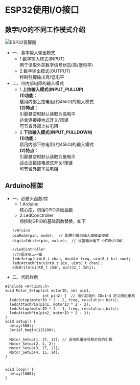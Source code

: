 # ESP32使用I/O接口
## 数字I/O的不同工作模式介绍
![ESP32管脚图](https://i-blog.csdnimg.cn/blog_migrate/b5e5d7d537c60a57956b11f2739ec9c2.png)
- 一、基本输入输出模式
  * 1.数字输入模式(INPUT)
  <br>用于读取外部数字信号状态(高/低电平)
  * 2.数字输出模式(OUTPUT)
  <br>控制引脚输出高/低电平
- 二、带内部电阻的输入模式
  * 1.**上拉输入模式(INPUT_PULLUP)**
  <br>**(1)功能**：
  <br>启用内部上拉电阻(约45kΩ)的输入模式
  <br>**(2)特点**：
  <br>引脚悬空时默认读取为高电平
  <br>适合连接接地式开关/按键
  <br>可节省外部上拉电阻
  * 2.**下拉输入模式(INPUT_PULLDOWN)**
  <br>**(1)功能**​​：
  <br>启用内部下拉电阻(约45kΩ)的输入模式
  <br>**(2)特点**​​：
  <br>引脚悬空时默认读取为低电平
  <br>适合连接接电源式开关/按键
  <br>可节省外部下拉电阻
## Arduino框架
- 一、必要头函数/库
  * 1.Arduino
  <br>核心库，包括GPIO基础函数
  * 2.LedConctroller
  <br>将控制GPIO的基础函数替换，如下
  ```
  //Aruino
  pinMode(pin, mode);  // 配置引脚为输入或输出模式
  digitalWrite(pin, value);  // 设置输出电平（HIGH/LOW）
  ```
  ```
  //LedController
  //介绍详见上一章
  ledcSetup(uint8_t chan, double freq, uint8_t bit_num);
  ledcAttachPin(uint8_t pin, uint8_t chan);
  edcWrite(uint8_t chan, uint32_t duty);
  ```
- 二、代码样例
```
#include <Arduino.h>
void Motor_Setup(int motorID, int pin1,
                 int pin2) {  // 电机初始化 ID=1~4 定义四组电机
  ledcSetup(motorID * 2 - 2, freq, resolution_bits);
  ledcAttachPin(pin1, motorID * 2 - 2);
  ledcSetup(motorID * 2 - 1, freq, resolution_bits);
  ledcAttachPin(pin2, motorID * 2 - 1);
}
void setup() {
  delay(500);
  Serial.begin(115200);
  
  Motor_Setup(1, 27, 13); // 设电机组标号和对应的引脚
  Motor_Setup(2, 4, 2);
  Motor_Setup(3, 17, 12);
  Motor_Setup(4, 15, 14);
}


void loop() {
  delay(1000);
}
```

